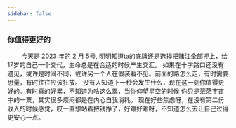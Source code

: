 ```yaml
---
sidebar: false
---
```

### 你值得更好的
&emsp; &emsp;今天是 2023 年的 2 月 5号, 明明知道ta的底牌还是选择把赌注全部押上，给17岁的自己一个交代，生命总是在合适的时候产生交汇。
如果在十字路口还没有遇见，或许是时间不同，或许另一个人在假装看不见。前面的路怎么走，有时需要思量，有时往往应该狂放。
没有人知道下一秒会发生什么，现在这一刻你值得更好的。有时真的好累，不知道为啥这么累，当你仰望星空的时候 你只是茫茫宇宙中的一粟，其实很多烦闷都是在内心自我消耗。
现在好些焦虑呀，在没有第二份收入的时候感觉，哎一直想站着把钱挣了，好难好难呀，不知道怎么去让自己过得更安心一点。
&emsp; &emsp;